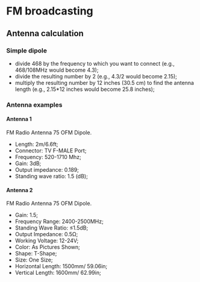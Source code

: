 # FM broadcasting

## Antenna calculation

### Simple dipole

- divide 468 by the frequency to which you want to connect (e.g., 468/108MHz would become 4.3);
- divide the resulting number by 2 (e.g., 4.3/2 would become 2.15);
- multiply the resulting number by 12 inches (30.5 cm) to find the antenna length (e.g., 2.15*12 inches would become 25.8 inches);

### Antenna examples

#### Antenna 1

FM Radio Antenna 75 OFM Dipole.

- Length: 2m/6.6ft;
- Connector: TV F-MALE Port;
- Frequency: 520-1710 Mhz;
- Gain: 3dB;
- Output impedance: 0.189;
- Standing wave ratio: 1.5 (dB);

#### Antenna 2

FM Radio Antenna 75 OFM Dipole.

- Gain: 1.5;
- Frequency Range: 2400-2500MHz;
- Standing Wave Ratio: ≤1.5dB;
- Output Impedance: 0.5Ω;
- Working Voltage: 12-24V;
- Color: As Pictures Shown;
- Shape: T-Shape;
- Size: One Size;
- Horizontal Length: 1500mm/ 59.06in;
- Vertical Length: 1600mm/ 62.99in;